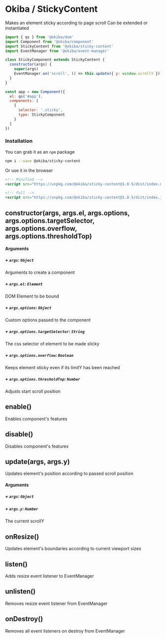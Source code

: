 

# Okiba / StickyContent
Makes an element sticky according to page scroll
Can be extended or instantiated




```javascript
import { qs } from '@okiba/dom'
import Component from '@okiba/component'
import StickyContent from '@okiba/sticky-content'
import EventManager from '@okiba/event-manager'

class StickyComponent extends StickyContent {
  constructor(args) {
    super(args)
    EventManager.on('scroll', () => this.update({ y: window.scrollY }))
  }
}

const app = new Component({
  el: qs('#app'),
  components: [
    {
      selector: '.sticky',
      type: StickyComponent
    }
  ]
})
```



### Installation

You can grab it as an `npm` package 
```bash
npm i --save @okiba/sticky-content
```

Or use it in the browser
```html
<!-- Minified -->
<script src="https://unpkg.com/@okiba/sticky-content@1.0.5/dist/index.min.js"></script>

<!-- Full -->
<script src="https://unpkg.com/@okiba/sticky-content@1.0.5/dist/index.js"></script>
```




## constructor(args, args.el, args.options, args.options.targetSelector, args.options.overflow, args.options.thresholdTop)









#### Arguments


##### + `args`: `Object`

Arguments to create a component


##### + `args.el`: `Element`

DOM Element to be bound


##### + `args.options`: `Object`

Custom options passed to the component


##### + `args.options.targetSelector`: `String`

The css selector of element to be made sticky


##### + `args.options.overflow`: `Boolean`

Keeps element sticky even if its limitY has been reached


##### + `args.options.thresholdTop`: `Number`

Adjusts start scroll position





## enable()


Enables component's features







## disable()


Disables component's features







## update(args, args.y)


Updates element's position according to passed scroll position







#### Arguments


##### + `args`: `Object`




##### + `args.y`: `Number`

The current scrollY





## onResize()


Updates element's boundaries according to current viewport sizes







## listen()


Adds resize event listener to EventManager







## unlisten()


Removes resize event listener from EventManager







## onDestroy()


Removes all event listeners on destroy from EventManager






